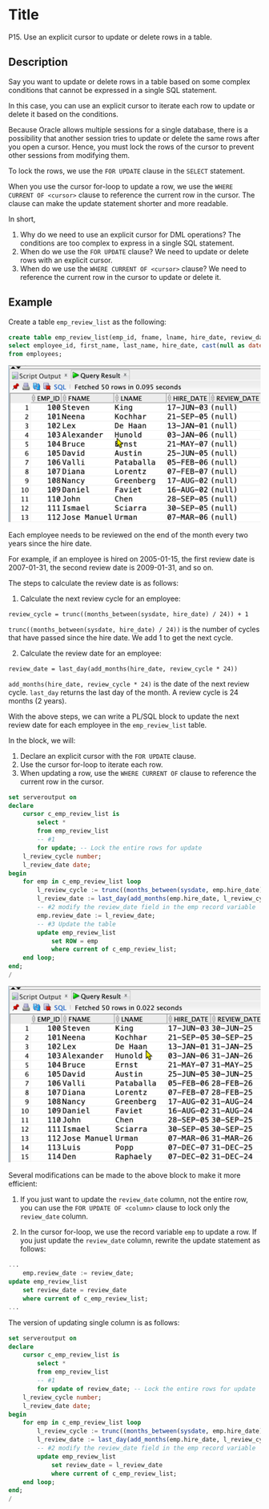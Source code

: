 # Title 

P15. Use an explicit cursor to update or delete rows in a table.

## Description

Say you want to update or delete rows in a table based on some complex conditions that cannot be expressed in a single SQL statement. 

In this case, you can use an explicit cursor to iterate each row to update or delete it based on the conditions.

Because Oracle allows multiple sessions for a single database, there is a possibility that another session tries to update or delete the same rows after you open a cursor. Hence, you must lock the rows of the cursor to prevent other sessions from modifying them.

To lock the rows, we use the `FOR UPDATE` clause in the `SELECT` statement. 

When you use the cursor for-loop to update a row, we use the `WHERE CURRENT OF <cursor>` clause to reference the current row in the cursor. The clause can make the update statement shorter and more readable.

In short,
1. Why do we need to use an explicit cursor for DML operations? The conditions are too complex to express in a single SQL statement. 
2. When do we use the `FOR UPDATE` clause?  We need to update or delete rows with an explicit cursor.
3. When do we use the `WHERE CURRENT OF <cursor>` clause? We need to reference the current row in the cursor to update or delete it.

## Example 

Create a table `emp_review_list` as the following:

```sql
create table emp_review_list(emp_id, fname, lname, hire_date, review_date) as 
select employee_id, first_name, last_name, hire_date, cast(null as date)
from employees;
```

![](img/24-05-26-17-07-21.png)

Each employee needs to be reviewed on the end of the month every two years since the hire date.

For example, if an employee is hired on 2005-01-15, the first review date is 2007-01-31, the second review date is 2009-01-31, and so on.

The steps to calculate the review date is as follows:
1. Calculate the next review cycle for an employee:

```
review_cycle = trunc((months_between(sysdate, hire_date) / 24)) + 1
```

`trunc((months_between(sysdate, hire_date) / 24))` is the number of cycles that have passed since the hire date. We add 1 to get the next cycle.

2. Calculate the review date for an employee:

``` 
review_date = last_day(add_months(hire_date, review_cycle * 24))
```

`add_months(hire_date, review_cycle * 24)` is the date of the next review cycle. `last_day` returns the last day of the month. A review cycle is 24 months (2 years).


With the above steps, we can write a PL/SQL block to update the next review date for each employee in the `emp_review_list` table.

In the block, we will:
1. Declare an explicit cursor with the `FOR UPDATE` clause.
2. Use the cursor for-loop to iterate each row.
3. When updating a row, use the `WHERE CURRENT OF` clause to reference the current row in the cursor.
   

```sql
set serveroutput on
declare
    cursor c_emp_review_list is
        select *
        from emp_review_list
        -- #1
        for update; -- Lock the entire rows for update
    l_review_cycle number;
    l_review_date date;
begin
    for emp in c_emp_review_list loop
        l_review_cycle := trunc((months_between(sysdate, emp.hire_date) / 24)) + 1;
        l_review_date := last_day(add_months(emp.hire_date, l_review_cycle * 24));
        -- #2 modify the review_date field in the emp record variable
        emp.review_date := l_review_date;
        -- #3 Update the table
        update emp_review_list
            set ROW = emp
            where current of c_emp_review_list;
    end loop;
end;
/
```

![](img/24-05-26-17-13-16.png)

Several modifications can be made to the above block to make it more efficient:

1. If you just want to update the `review_date` column, not the entire row, you can use the `FOR UPDATE OF <column>` clause to lock only the `review_date` column.

2. In the cursor for-loop, we use the record variable `emp` to update a row. If you just update the `review_date` column, rewrite the update statement as follows:

```sql
...
    emp.review_date := review_date;
update emp_review_list
    set review_date = review_date
    where current of c_emp_review_list;
...
```

The version of updating single column is as follows:
```sql
set serveroutput on
declare
    cursor c_emp_review_list is
        select *
        from emp_review_list
        -- #1
        for update of review_date; -- Lock the entire rows for update
    l_review_cycle number;
    l_review_date date;
begin
    for emp in c_emp_review_list loop
        l_review_cycle := trunc((months_between(sysdate, emp.hire_date) / 24)) + 1;
        l_review_date := last_day(add_months(emp.hire_date, l_review_cycle * 24));
        -- #2 modify the review_date field in the emp record variable
        update emp_review_list
            set review_date = l_review_date
            where current of c_emp_review_list;
    end loop;
end;
/
```

